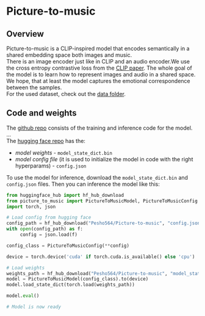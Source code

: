 # Picture-to-music

## Overview
Picture-to-music is a CLIP-inspired model that encodes semantically in a shared embedding space both images and music.\
There is an image encoder just like in CLIP and an audio encoder.We use the cross entropy contrastive loss from the [CLIP paper](https://arxiv.org/abs/2103.00020).
The whole goal of the model is to learn how to represent images and audio in a shared space.\
We hope, that at least the model captures the emotional correspondence between the samples.\
For the used dataset, check out the [data folder](https://github.com/Talaxika/Picture-to-music/tree/main/data).

## Code and weights

The [github repo](https://github.com/Talaxika/Picture-to-music/tree/main) consists of the training and inference code for the model.\
...\
The [hugging face repo](https://huggingface.co/Pesho564/Picture-to-music) has the:
  - *model weights* - `model_state_dict.bin`
  - *model config file* (it is used to initialize the model in code with the right hyperparams) - `config.json`

To use the model for inference, download the `model_state_dict.bin` and `config.json` files.
Then you can inference the model like this:
```python
from huggingface_hub import hf_hub_download
from picture_to_music import PictureToMusicModel, PictureToMusicConfig
import torch, json

# Load config from hugging face
config_path = hf_hub_download("Pesho564/Picture-to-music", "config.json")
with open(config_path) as f:
     config = json.load(f)

config_class = PictureToMusicConfig(**config)

device = torch.device('cuda' if torch.cuda.is_available() else 'cpu')

# Load weights
weights_path = hf_hub_download("Pesho564/Picture-to-music", "model_state_dict.bin")
model = PictureToMusicModel(config_class).to(device)
model.load_state_dict(torch.load(weights_path))

model.eval()

# Model is now ready
```